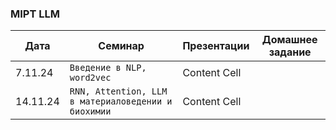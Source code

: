 ### MIPT LLM

| Дата     |    Семинар                                          | Презентации      | Домашнее задание |
| ---------|-----------------------------------------------------| -----------------|------------------|
| 7.11.24  | `Введение в NLP, word2vec`                          | Content Cell     |                  |
| 14.11.24 | `RNN, Attention, LLM в материаловедении и биохимии` | Content Cell     |                  |
